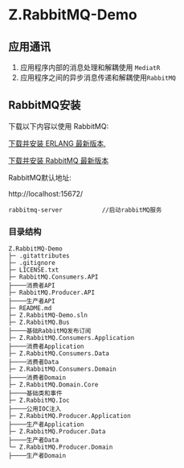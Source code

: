 # Z.RabbitMQ-Demo

## 应用通讯

1. 应用程序内部的消息处理和解耦使用 `MediatR`
2. 应用程序之间的异步消息传递和解耦使用`RabbitMQ `

## RabbitMQ安装

下载以下内容以使用 RabbitMQ:

[下载并安装 ERLANG 最新版本](https://www.erlang.org/downloads),

[下载并安装 RabbitMQ 最新版本](https://www.rabbitmq.com/download.html)

RabbitMQ默认地址: 

http://localhost:15672/

```
rabbitmq-server           //启动rabbitMQ服务
```

### 目录结构
```
Z.RabbitMQ-Demo
├─ .gitattributes
├─ .gitignore
├─ LICENSE.txt
├─ RabbitMQ.Consumers.API
├────消费者API
├─ RabbitMQ.Producer.API
├────生产者API
├─ README.md
├─ Z.RabbitMQ-Demo.sln
├─ Z.RabbitMQ.Bus
├────基础RabbitMQ发布订阅
├─ Z.RabbitMQ.Consumers.Application
├────消费者Application
├─ Z.RabbitMQ.Consumers.Data
├────消费者Data
├─ Z.RabbitMQ.Consumers.Domain
├────消费者Domain
├─ Z.RabbitMQ.Domain.Core
├────基础类和事件
├─ Z.RabbitMQ.Ioc
├────公用IOC注入
├─ Z.RabbitMQ.Producer.Application
├────生产者Application
├─ Z.RabbitMQ.Producer.Data
├────生产者Data
└─ Z.RabbitMQ.Producer.Domain
├────生产者Domain
```